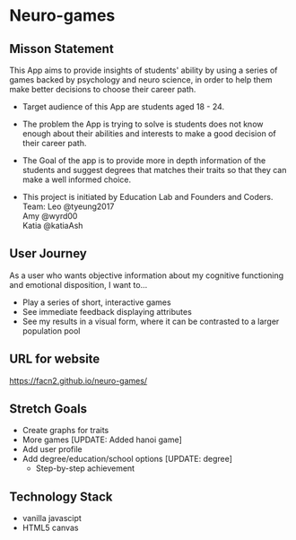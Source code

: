 # Neuro-games

## Misson Statement
This App aims to provide insights of students' ability by using a series of games backed by psychology and neuro science, in order to help them make better decisions to choose their career path.

+ Target audience of this App are students aged 18 - 24.

+ The problem the App is trying to solve is students does not know enough about their abilities and interests to make a good decision of their career path.

+ The Goal of the app is to provide more in depth information of the students and suggest degrees that matches their traits so that they can make a well informed choice.

+ This project is initiated by Education Lab and Founders and Coders.  
Team: 
Leo @tyeung2017  
Amy @wyrd00  
Katia @katiaAsh


## User Journey
As a user who wants objective information about my cognitive functioning and emotional disposition, I want to...

+ Play a series of short, interactive games 
+ See immediate feedback displaying attributes
+ See my results in a visual form, where it can be contrasted to a larger population pool 

## URL for website
https://facn2.github.io/neuro-games/

## Stretch Goals
+ Create graphs for traits
+ More games [UPDATE: Added hanoi game]
+ Add user profile
+ Add degree/education/school options [UPDATE: degree]
   + Step-by-step achievement

## Technology Stack
+ vanilla javascipt
+ HTML5 canvas

